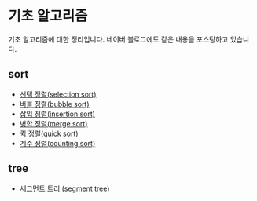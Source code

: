 # 기초 알고리즘
기초 알고리즘에 대한 정리입니다. 
네이버 블로그에도 같은 내용을 포스팅하고 있습니다.

## sort
* [선택 정렬(selection sort)](https://github.com/noonnoo/algorithm/blob/master/basic_algorithm/Sort/selection.md#%EC%84%A0%ED%83%9D-%EC%A0%95%EB%A0%AC, "선택정렬")
* [버블 정렬(bubble sort)](https://github.com/noonnoo/algorithm/blob/master/basic_algorithm/Sort/bubble.md#%EB%B2%84%EB%B8%94-%EC%A0%95%EB%A0%AC,"버블정렬")
* [삽입 정렬(insertion sort)](https://github.com/noonnoo/algorithm/blob/master/basic_algorithm/Sort/insertion.md#%EC%82%BD%EC%9E%85%EC%A0%95%EB%A0%AC,"삽입정렬")
* [병합 정렬(merge sort)](https://github.com/noonnoo/algorithm/blob/master/basic_algorithm/Sort/merge.md#%EB%B2%84%EB%B8%94-%EC%A0%95%EB%A0%AC,"병합정렬")
* [퀵 정렬(quick sort)](https://github.com/noonnoo/algorithm/blob/master/basic_algorithm/Sort/quick.md#%ED%80%B5-%EC%A0%95%EB%A0%AC,"퀵정렬")
* [계수 정렬(counting sort)](https://github.com/noonnoo/algorithm/blob/master/basic_algorithm/Sort/counting.md#%EC%9B%90%EB%A6%AC, "계수정렬")

## tree
* [세그먼트 트리 (segment tree)](https://github.com/noonnoo/code_interview/blob/master/basic_algorithm/Tree/segment_tree.md#%EC%84%B8%EA%B7%B8%EB%A8%BC%ED%8A%B8-%ED%8A%B8%EB%A6%AC, "세그먼트 트리")
